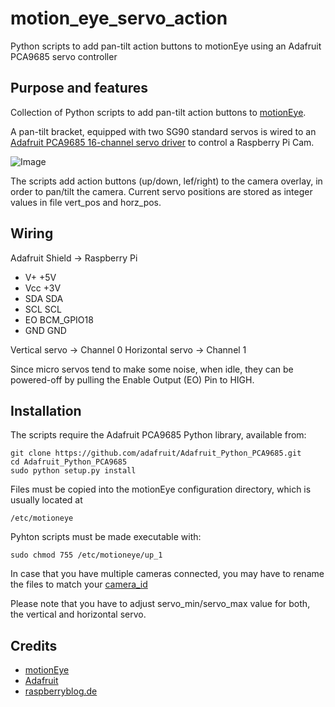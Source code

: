 # motion_eye_servo_action
Python scripts to add pan-tilt action buttons to motionEye using an Adafruit PCA9685 servo controller

## Purpose and features

Collection of Python scripts to add pan-tilt action buttons to [motionEye](https://github.com/ccrisan/motioneye/wiki).

A pan-tilt bracket, equipped with two SG90 standard servos is wired to an [Adafruit PCA9685 16-channel servo driver](https://learn.adafruit.com/adafruit-16-channel-servo-driver-with-raspberry-pi)
to control a Raspberry Pi Cam.

![Image](https://github.com/luetzel/motion_eye_servo_action/blob/master/pan-tilt.jpg)

The scripts add action buttons (up/down, lef/right) to the camera overlay, in order to pan/tilt the camera.
Current servo positions are stored as integer values in file vert_pos and horz_pos.

## Wiring

Adafruit Shield -> Raspberry Pi

* V+                 +5V
* Vcc                +3V
* SDA                SDA
* SCL                SCL
* EO                 BCM_GPIO18
* GND                GND

Vertical servo -> Channel 0
Horizontal servo -> Channel 1

Since micro servos tend to make some noise, when idle, they can be powered-off by
pulling the Enable Output (EO) Pin to HIGH.

## Installation

The scripts require the Adafruit PCA9685 Python library, available from:
```
git clone https://github.com/adafruit/Adafruit_Python_PCA9685.git
cd Adafruit_Python_PCA9685
sudo python setup.py install
```

Files must be copied into the motionEye configuration directory, which is usually located at

```
/etc/motioneye
```

Pyhton scripts must be made executable with:

```
sudo chmod 755 /etc/motioneye/up_1
```

In case that you have multiple cameras connected, you may have to rename the files to match your
[camera_id](https://github.com/ccrisan/motioneye/wiki/Action-Buttons)

Please note that you have to adjust servo_min/servo_max value for both, the vertical and horizontal
servo.

## Credits

* [motionEye](https://github.com/ccrisan/motioneye/wiki)
* [Adafruit](https://learn.adafruit.com/adafruit-16-channel-servo-driver-with-raspberry-pi)
* [raspberryblog.de](https://raspberryblog.de)
